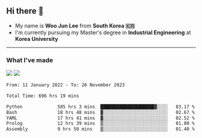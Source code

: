 ## Hi there 👋

- My name is **Woo Jun Lee** from **South Korea 🇰🇷**
- I'm currently pursuing my Master's degree in **Industrial Engineering** at **Korea University**

---

### What I've made

<a href="https://share.streamlit.io/tomtom1103/kuiai_hackathon_2022/main/JL_app.py"><img src="https://img.shields.io/badge/Journey Lee-161B22?style=for-the-badge&logo=streamlit&logoColor=FF4B4B"/></a> <a href="https://jeon-100.github.io/Dangzang/"><img src="https://img.shields.io/badge/당신을 위한 장학금, 당장!-161B22?style=for-the-badge&logo=react&logoColor=#61DAFB"/></a>

<!--START_SECTION:waka-->

```txt
From: 11 January 2022 - To: 26 November 2023

Total Time: 696 hrs 19 mins

Python             585 hrs 3 mins  ████████████████████▓░░░░   83.17 %
Bash               18 hrs 48 mins  ▓░░░░░░░░░░░░░░░░░░░░░░░░   02.67 %
YAML               17 hrs 41 mins  ▓░░░░░░░░░░░░░░░░░░░░░░░░   02.52 %
Prolog             12 hrs 39 mins  ▒░░░░░░░░░░░░░░░░░░░░░░░░   01.80 %
Assembly           9 hrs 50 mins   ▒░░░░░░░░░░░░░░░░░░░░░░░░   01.40 %
```

<!--END_SECTION:waka-->
